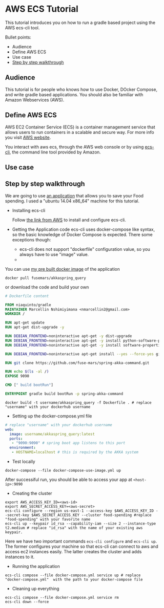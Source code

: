 # AWS ECS Tutorial
This tutorial introduces you on how to run a gradle based project using the AWS ecs-cli tool.

Bullet points:
* Audience
* Define AWS ECS
* Use case
* [Step by step walkthrough](#step-by-step-walkthrough) 

## Audience
This tutorial is for people who knows how to use Docker, DOcker Compose, and write gradle based applications.
You should also be familiar with Amazon Webservices (AWS).

## Define AWS ECS
AWS EC2 Container Service (ECS) is a container management service that allows users to run containers in a scalable and secure way. For more info you visit [AWS website](https://aws.amazon.com/ecs/).

You interact with aws ecs, through the AWS web console or by using [ecs-cli](http://docs.aws.amazon.com/AmazonECS/latest/developerguide/ECS_CLI.html), the command line tool provided by Amazon.

## Use case


## Step by step walkthrough

We are going to use [an application](http://fuse-mars.github.io/spring-akka-command/) that allows you to save your Food spending. I used a "ubuntu 14.04 x86_64" machine for this tutorial.

* Installing ecs-cli
  
  Follow [the link from AWS](http://docs.aws.amazon.com/AmazonECS/latest/developerguide/ECS_CLI_installation.html) to install and configure ecs-cli.

* Getting the Application code
  ecs-cli uses docker-compose like syntax, so the basic knowledge of Docker Compose is expected. 
  There some exceptions though:
  * ecs-cli does not support "dockerfile" configuration value, so you always have to use "image" value.
  * 

You can use [my pre built docker image](https://hub.docker.com/r/fusemars/akkaspring_query/) of the application
```shell
docker pull fusemars/akkaspring_query
```
or download the code and build your own
```dockerfile
# Dockerfile content

FROM niaquinto/gradle
MAINTAINER Marcellin Nshimiyimana <nmarcellin2@gmail.com>
WORKDIR /

RUN apt-get update
RUN apt-get dist-upgrade -y

RUN DEBIAN_FRONTEND=noninteractive apt-get -y dist-upgrade
RUN DEBIAN_FRONTEND=noninteractive apt-get -y install python-software-properties
RUN DEBIAN_FRONTEND=noninteractive apt-get -y install software-properties-common

RUN DEBIAN_FRONTEND=noninteractive apt-get install --yes --force-yes git

RUN git clone https://github.com/fuse-mars/spring-akka-command.git

RUN echo $(ls -al /)
EXPOSE 9090

CMD [" build bootRun"]

ENTRYPOINT gradle build bootRun -p spring-akka-command
```

```
docker build -t username/akkaspring_query -f Dockerfile . # replace "username" with your dockerhub username
```

* Setting up the docker-compose.yml file
```yml
# replace "username" with your dockerhub username
web:
  image: username/akkaspring_query:latest
  ports:
   - "9090:9090" # spring boot app listens to this port
  environment:
   - HOSTNAME=localhost # this is required by the AKKA system

```
* Test locally
```shell
docker-compose --file docker-compose-use-image.yml up
```
After successiful run, you should be able to access your app at `<host-ip>:9090`
* Creating the cluster
```shell
export AWS_ACCESS_KEY_ID=<aws-id>
export AWS_SECRET_ACCESS_KEY=<aws-secret>
ecs-cli configure --region us-east-1 --access-key $AWS_ACCESS_KEY_ID --secret-key $AWS_SECRET_ACCESS_KEY --cluster food-spending #replace "food-spending" with your favorite name
ecs-cli up --keypair id_rsa --capability-iam --size 2 --instance-type t2.medium # replace "id_rsa" with the name of your existing aws keypair.
```
Here we have two important commands `ecs-cli configure` and `ecs-cli up`. The former configures your machine so that ecs-cli can connect to aws and access ec2 instances easily. The latter creates the cluster and adds instances to it.

* Running the application
```shell
ecs-cli compose --file docker-compose.yml service up # replace "docker-compose.yml"  with the path to your docker-compose file
```
* Cleaning up everything
```
ecs-cli compose --file docker-compose.yml service rm
ecs-cli down --force
```


